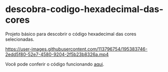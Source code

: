 # descobra-codigo-hexadecimal-das-cores
Projeto básico para descobrir o código hexadecimal das cores selecionadas.


https://user-images.githubusercontent.com/113796754/195383746-2edd5f80-52e7-4580-9204-2f5b23b8326a.mp4

<p>Você pode conferir o código funcionando <a href="https://alissonlss.github.io/descobra-codigo-hexadecimal-das-cores/" target="_blank">aqui</a>.</p>
